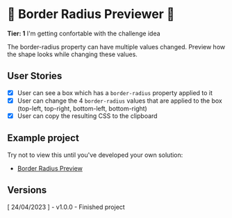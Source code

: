 <h1>🚩 Border Radius Previewer 🚩</h1>

**Tier: 1** I'm getting confortable with the challenge idea

The border-radius property can have multiple values changed. Preview how the shape looks while changing these values.

## User Stories

-   [x] User can see a box which has a `border-radius` property applied to it
-   [x] User can change the 4 `border-radius` values that are applied to the box (top-left, top-right, bottom-left, bottom-right)
-   [x] User can copy the resulting CSS to the clipboard

## Example project

Try not to view this until you've developed your own solution:

-   [Border Radius Preview](http://ofernandoavila.avilamidia.com/challenges/2-BorderRadiusPreview/)

## Versions

[ 24/04/2023 ] - v1.0.0 - Finished project 